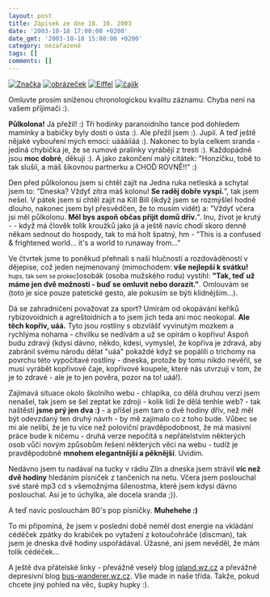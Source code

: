 ```yaml
---
layout: post
title: Zápisek ze dne 18. 10. 2003
date: '2003-10-18 17:00:00 +0200'
date_gmt: '2003-10-18 15:00:00 +0200'
category: nezařazené
tags: []
comments: []
---
```

<div >  <a href="%base_url%/assets/old-images/znacka.jpg"><img alt="Značka" src="%base_url%/assets/old-images/znacka.jpg"></a>  <a href="%base_url%/assets/old-images/obrazecek.jpg"><img alt="obrázeček" src="%base_url%/assets/old-images/obrazecek.jpg"></a>  <a href="%base_url%/assets/old-images/eiffel.jpg"><img alt="Eiffel" src="%base_url%/assets/old-images/eiffel.jpg"></a>  <a href="%base_url%/assets/old-images/cajik.jpg"><img alt="čajík" src="%base_url%/assets/old-images/cajik.jpg"></a>  </div>
<p>Omluvte prosím sníženou chronologickou kvalitu záznamu. Chyba není na vašem příjimači :).</p>
<p><strong>Půlkolona!</strong> Já přežil! :) Tři hodinky paranoidního tance pod dohledem maminky a babičky  byly dosti o ústa :). Ale přežil jsem :). Jupíí. A teď ještě nějaké vybouření mých  emocí: uáááííáá :). Nakonec to byla celkem sranda - jediná chybička je, že se rumové  pralinky vyrábějí z tresti :). Každopádně jsou <strong>moc dobré</strong>, děkuji :). A jako zakončení malý citátek:  "Honzíčku, tobě to tak slušíí, a máš šikovnou partnerku a CHOĎ ROVNĚ!!" :)</p>
<p>Den před půlkolonou jsem si chtěl zajít na Jedna ruka netleská a schytal jsem to: "Dneska?  Vždyť zítra máš kolonu! <strong>Se raděj dobře vyspi.</strong>", tak jsem nešel. V pátek jsem si chtěl zajít na  Kill Bill (ikdyž jsem se rozmýšlel hodně dlouho, nakonec jsem byl přesvědčen, že to musím vidět)  a: "Vždyť včera jsi měl půlkolonu. <strong>Měl bys aspoň občas přijít domů dřív.</strong>". Inu, život je krutý -  - když má člověk tolik kroužků jako já a ještě navíc chodí skoro denně někam sednout do hospody, tak to  má holt špatný, hm -  "This is a confused &amp; frightened world... it's a world to runaway from..."</p>
<p>Ve čtvrtek jsme to poněkud přehnali s naší hlučností a rozdováděností v dějepise, což jeden  nejmenovaný (mimochodem: <strong>vše nejlepší k svátku!</strong> <small>hups, tak sem se prokec</small>)osobák (osoba mužského rodu) vystihl: <strong>"Tak, teď už máme jen dvě možnosti - buď se  omluvit nebo dorazit."</strong>. Omlouvám se (toto je sice pouze patetické gesto, ale pokusím se býti  klidnějším...).</p>
<p>Dá se zahradničení považovat za sport? Umírám od okopávání keříků rybízovoidních a agreštoidních  a to jsem jich teda ani moc neokopal. <strong>Ale těch kopřiv, uáá.</strong> Tyto jsou rostliny s obzvlášť vyvinutým  mozkem a rychlýma nohama - chvilku se nedívám a už se opírám o kopřivu! Aspoň budu zdravý (kdysi dávno,  někdo, kdesi, vymyslel, že kopřiva je zdravá, aby zabránil svému národu dělat "uáá" pokaždé  když se popálili o trichomy na povrchu této vypočítavé rostliny - dneska, protože by tomu  nikdo nevěřil, se musí vyrábět kopřivové čaje, kopřivové koupele, které nás utvrzují v tom, že je to zdravé  - ale je to jen pověra, pozor na to! uáá!).</p>
<p>Zajímavá situace okolo školního webu - chlapíka, co dělá druhou verzi jsem nenašel, tak jsem se  šel zeptat ke zdroji - kolik lidí že dělá tenhle web? - tak naštěstí <strong>jsme prý jen dva :)</strong> - a přišel  jsem tam o dvě hodiny dřív, než měl být odevzdaný ten druhý návrh - by mě zajímalo co z toho bude.  Vůbec se mi ale nelíbí, že je tu více než poloviční pravděpodobnost, že má masivní práce bude k ničemu  - druhá verze nepočítá s nepřátelstvím některých osob vůči novým způsobům řešení některých věcí na webu  - tudíž je pravděpodobně <strong>mnohem elegantnější a pěknější</strong>. Uvidím.</p>
<p>Nedávno jsem tu nadával na tucky v rádiu Zlín a dneska jsem strávil <strong>víc než dvě hodiny</strong> hledáním písniček  z tančeních na netu. Včera jsem poslouchal své staré mp3 cd s všemožnýma šílenostma, které jsem  kdysi dávno poslouchal. Asi je to úchylka, ale docela sranda ;)).</p>
<p>A teď navíc poslouchám 80's pop písničky. <strong>Muhehehe :)</strong></p>
<p>To mi připomíná, že jsem v poslední době neměl dost energie na vkládání cédéček zpátky do krabiček  po vytažení z kotoučohráče (discman), tak jsem je dneska dvě hodiny uspořádával. Úžasné, ani jsem nevěděl,  že mám tolik cédéček...</p>
<p>A ještě dva přátelské linky - převážně veselý blog <a href="http://iqland.wz.cz">iqland.wz.cz</a>  a převážně depresivní blog <a href="http://bus-wanderer.wz.cz">bus-wanderer.wz.cz</a>. Vše made in naše třída.  Takže, pokud chcete jiný pohled na věc, šupky hupky :).</p>

